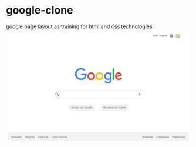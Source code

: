 # google-clone
google page layout as training for html and css technologies
![](https://raw.githubusercontent.com/davidatb/google-clone/master/google-clone.png)
